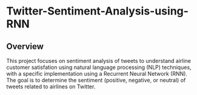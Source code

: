 # Twitter-Sentiment-Analysis-using-RNN

## Overview
This project focuses on sentiment analysis of tweets to understand airline customer satisfation using natural language processing (NLP) techniques, with a specific implementation using a Recurrent Neural Network (RNN). The goal is to determine the sentiment (positive, negative, or neutral) of tweets related to airlines on Twitter.
